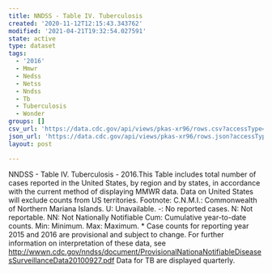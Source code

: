 ```yaml
---
title: NNDSS - Table IV. Tuberculosis
created: '2020-11-12T12:15:43.343762'
modified: '2021-04-21T19:32:54.027591'
state: active
type: dataset
tags:
  - '2016'
  - Mmwr
  - Nedss
  - Netss
  - Nndss
  - Tb
  - Tuberculosis
  - Wonder
groups: []
csv_url: 'https://data.cdc.gov/api/views/pkas-xr96/rows.csv?accessType=DOWNLOAD'
json_url: 'https://data.cdc.gov/api/views/pkas-xr96/rows.json?accessType=DOWNLOAD'
layout: post

---
```

NNDSS - Table IV. Tuberculosis - 2016.This Table includes total number of cases reported in the United States, by region and by states, in accordance with the current method of displaying MMWR data.  Data on United States will exclude counts from US territories.  Footnote: C.N.M.I.: Commonwealth of Northern Mariana Islands. U: Unavailable.    -: No reported cases.    N: Not reportable.    NN: Not Nationally Notifiable    Cum: Cumulative year-to-date counts.    Min: Minimum.    Max: Maximum. * Case counts for reporting year 2015 and 2016 are provisional and subject to change. For further information on interpretation of these data, see http://wwwn.cdc.gov/nndss/document/ProvisionalNationaNotifiableDiseasesSurveillanceData20100927.pdf Data for TB are displayed quarterly.
